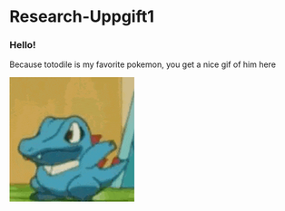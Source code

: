 # **Research-Uppgift1**

### **Hello!**


Because totodile is my favorite pokemon, you get a nice gif of him here

![totodile](totodile-pokemon.gif)

